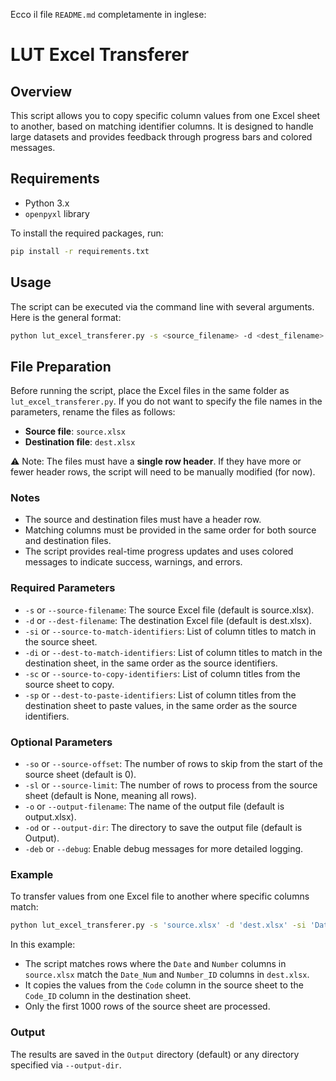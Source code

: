 Ecco il file `README.md` completamente in inglese:

# LUT Excel Transferer

## Overview

This script allows you to copy specific column values from one Excel sheet to another, based on matching identifier columns. It is designed to handle large datasets and provides feedback through progress bars and colored messages.

## Requirements

- Python 3.x
- `openpyxl` library

To install the required packages, run:

```bash
pip install -r requirements.txt
```

## Usage

The script can be executed via the command line with several arguments. Here is the general format:

```bash
python lut_excel_transferer.py -s <source_filename> -d <dest_filename> -si <source_identifiers> -di <dest_identifiers> -sc <source_columns_to_copy> -sp <dest_columns_to_paste> [-so <source_offset>] [-sl <source_limit>] [-o <output_filename>] [-od <output_dir>]
```

## File Preparation

Before running the script, place the Excel files in the same folder as `lut_excel_transferer.py`. If you do not want to specify the file names in the parameters, rename the files as follows:

- **Source file**: `source.xlsx`
- **Destination file**: `dest.xlsx`

⚠️ Note: The files must have a **single row header**. If they have more or fewer header rows, the script will need to be manually modified (for now).

### Notes

- The source and destination files must have a header row.
- Matching columns must be provided in the same order for both source and destination files.
- The script provides real-time progress updates and uses colored messages to indicate success, warnings, and errors.

### Required Parameters
- `-s` or `--source-filename`: The source Excel file (default is source.xlsx).
- `-d` or `--dest-filename`: The destination Excel file (default is dest.xlsx).
- `-si` or `--source-to-match-identifiers`: List of column titles to match in the source sheet.
- `-di` or `--dest-to-match-identifiers`: List of column titles to match in the destination sheet, in the same order as the source identifiers.
- `-sc` or `--source-to-copy-identifiers`: List of column titles from the source sheet to copy.
- `-sp` or `--dest-to-paste-identifiers`: List of column titles from the destination sheet to paste values, in the same order as the source identifiers.

### Optional Parameters
- `-so` or `--source-offset`: The number of rows to skip from the start of the source sheet (default is 0).
- `-sl` or `--source-limit`: The number of rows to process from the source sheet (default is None, meaning all rows).
- `-o` or `--output-filename`: The name of the output file (default is output.xlsx).
- `-od` or `--output-dir`: The directory to save the output file (default is Output).
- `-deb` or `--debug`: Enable debug messages for more detailed logging.

### Example

To transfer values from one Excel file to another where specific columns match:

```bash
python lut_excel_transferer.py -s 'source.xlsx' -d 'dest.xlsx' -si 'Date' 'Number' -di 'Date_Num' 'Number_ID' -sc 'Code' -sp 'Code_ID' -sl 1000
```

In this example:
- The script matches rows where the `Date` and `Number` columns in `source.xlsx` match the `Date_Num` and `Number_ID` columns in `dest.xlsx`.
- It copies the values from the `Code` column in the source sheet to the `Code_ID` column in the destination sheet.
- Only the first 1000 rows of the source sheet are processed.

### Output

The results are saved in the `Output` directory (default) or any directory specified via `--output-dir`.
